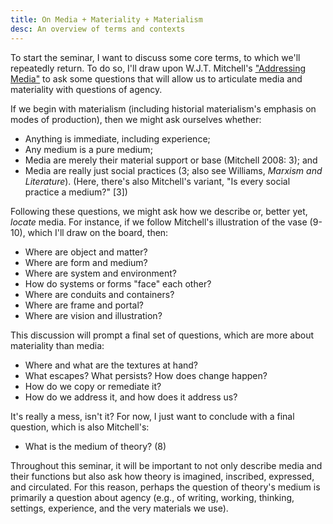 ```yaml
---
title: On Media + Materiality + Materialism 
desc: An overview of terms and contexts
---
```


To start the seminar, I want to discuss some core terms, to which we'll repeatedly return. To do so, I'll draw upon W.J.T. Mitchell's ["Addressing Media"](http://www.mediatropes.com/index.php/Mediatropes/article/view/1771) to ask some questions that will allow us to articulate media and materiality with questions of agency.  

If we begin with materialism (including historial materialism's emphasis on modes of production), then we might ask ourselves whether: 

* Anything is immediate, including experience; 
* Any medium is a pure medium; 
* Media are merely their material support or base (Mitchell 2008: 3); and
* Media are really just social practices (3; also see Williams, *Marxism and Literature*). (Here, there's also Mitchell's variant, "Is every social practice a medium?" [3])

Following these questions, we might ask how we describe or, better yet, *locate* media. For instance, if we follow Mitchell's illustration of the vase (9-10), which I'll draw on the board, then: 

* Where are object and matter? 
* Where are form and medium? 
* Where are system and environment? 
* How do systems or forms "face" each other?
* Where are conduits and containers? 
* Where are frame and portal?
* Where are vision and illustration? 

This discussion will prompt a final set of questions, which are more about materiality than media: 

* Where and what are the textures at hand? 
* What escapes? What persists? How does change happen? 
* How do we copy or remediate it? 
* How do we address it, and how does it address us? 

It's really a mess, isn't it? For now, I just want to conclude with a final question, which is also Mitchell's: 

* What is the medium of theory? (8)

Throughout this seminar, it will be important to not only describe media and their functions but also ask how theory is imagined, inscribed, expressed, and circulated. For this reason, perhaps the question of theory's medium is primarily a question about agency (e.g., of writing, working, thinking, settings, experience, and the very materials we use). 

